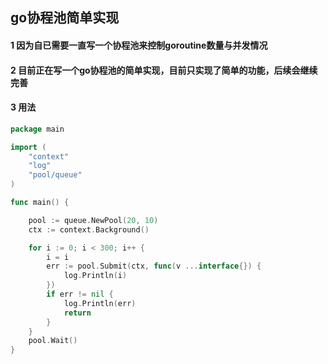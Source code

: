 ## go协程池简单实现



#### 1 因为自已需要一直写一个协程池来控制goroutine数量与并发情况


#### 2 目前正在写一个go协程池的简单实现，目前只实现了简单的功能，后续会继续完善


#### 3 用法

```go
package main

import (
	"context"
	"log"
	"pool/queue"
)

func main() {

	pool := queue.NewPool(20, 10)
	ctx := context.Background()

	for i := 0; i < 300; i++ {
		i = i
		err := pool.Submit(ctx, func(v ...interface{}) {
			log.Println(i)
		})
		if err != nil {
			log.Println(err)
			return
		}
	}
	pool.Wait()
}



```
